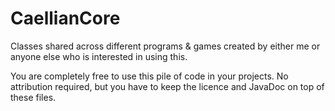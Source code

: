 # CaellianCore
Classes shared across different programs &amp; games created by either me or anyone else who is interested in using this.

You are completely free to use this pile of code in your projects. No attribution required, but you have to keep the licence and JavaDoc
on top of these files.